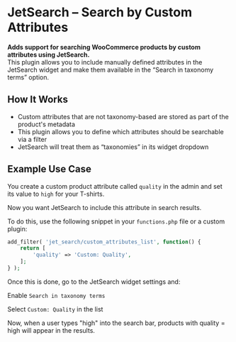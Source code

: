# JetSearch – Search by Custom Attributes

**Adds support for searching WooCommerce products by custom attributes using JetSearch.**  
This plugin allows you to include manually defined attributes in the JetSearch widget and make them available in the “Search in taxonomy terms” option.

## How It Works

- Custom attributes that are not taxonomy-based are stored as part of the product's metadata
- This plugin allows you to define which attributes should be searchable via a filter
- JetSearch will treat them as “taxonomies” in its widget dropdown

## Example Use Case

You create a custom product attribute called `quality` in the admin and set its value to `high` for your T-shirts.

Now you want JetSearch to include this attribute in search results.

To do this, use the following snippet in your `functions.php` file or a custom plugin:

```php
add_filter( 'jet_search/custom_attributes_list', function() {
    return [
        'quality' => 'Custom: Quality',
    ];
} );
```

Once this is done, go to the JetSearch widget settings and:

Enable `Search in taxonomy terms`

Select `Custom: Quality` in the list

Now, when a user types "high" into the search bar, products with quality = high will appear in the results.
